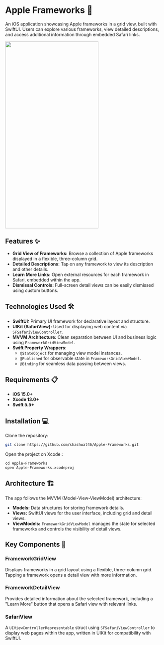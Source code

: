 # Apple Frameworks 🍎

An iOS application showcasing Apple frameworks in a grid view, built with SwiftUI. Users can explore various frameworks, view detailed descriptions, and access additional information through embedded Safari links.

<img src = "Simulator Screen Recording - iPhone 14 Pro - 2024-11-06 at 16.33.48.gif" width = "300" height = "600"/>

## Features ✨

- **Grid View of Frameworks:** Browse a collection of Apple frameworks displayed in a flexible, three-column grid.
- **Detailed Descriptions:** Tap on any framework to view its description and other details.
- **Learn More Links:** Open external resources for each framework in Safari, embedded within the app.
- **Dismissal Controls:** Full-screen detail views can be easily dismissed using custom buttons.

## Technologies Used 🛠️

- **SwiftUI:** Primary UI framework for declarative layout and structure.
- **UIKit (SafariView):** Used for displaying web content via `SFSafariViewController`.
- **MVVM Architecture:** Clean separation between UI and business logic using `FrameworkGridViewModel`.
- **Swift Property Wrappers:**
  - `@StateObject` for managing view model instances.
  - `@Published` for observable state in `FrameworkGridViewModel`.
  - `@Binding` for seamless data passing between views.


## Requirements 📋

- **iOS 15.0+**
- **Xcode 13.0+**
- **Swift 5.5+**

## Installation 💻

Clone the repository:

```bash
git clone https://github.com/shashwat46/Apple-Frameworks.git
```
Open the project on Xcode : 
```
cd Apple-Frameworks 
open Apple-Frameworks.xcodeproj
```
## Architecture 🏗️

The app follows the MVVM (Model-View-ViewModel) architecture:

- **Models:** Data structures for storing framework details.
- **Views:** SwiftUI views for the user interface, including grid and detail views.
- **ViewModels:** `FrameworkGridViewModel` manages the state for selected frameworks and controls the visibility of detail views.

## Key Components 🔑

### FrameworkGridView
Displays frameworks in a grid layout using a flexible, three-column grid. Tapping a framework opens a detail view with more information.

### FrameworkDetailView
Provides detailed information about the selected framework, including a "Learn More" button that opens a Safari view with relevant links.

### SafariView
A `UIViewControllerRepresentable` struct using `SFSafariViewController` to display web pages within the app, written in UIKit for compatibility with SwiftUI.
